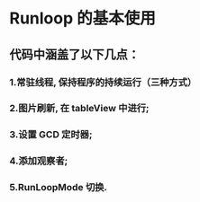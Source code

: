 # Runloop 的基本使用
## 代码中涵盖了以下几点：

### 1.常驻线程, 保持程序的持续运行（三种方式）
### 2.图片刷新, 在 tableView 中进行;
### 3.设置 GCD 定时器;
### 4.添加观察者;
### 5.RunLoopMode 切换.
